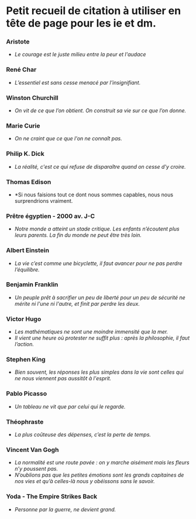# Petit recueil de citation à utiliser en tête de page pour les ie et dm.


### Aristote

- *Le courage est le juste milieu entre la peur et l'audace* 

### René Char

- *L’essentiel est sans cesse menacé par l’insignifiant.*

### Winston Churchill

- *On vit de ce que l’on obtient. On construit sa vie sur ce que l’on donne.*

### Marie Curie

- *On ne craint que ce que l'on ne connaît pas.*

### Philip K. Dick

- *La réalité, c'est ce qui refuse de disparaître quand on cesse d'y croire.* 


### Thomas Edison

- *Si nous faisions tout ce dont nous sommes capables, nous nous surprendrions vraiment.

### Prêtre égyptien - 2000 av. J-C

- *Notre monde a atteint un stade critique. Les enfants n’écoutent plus leurs parents. La fin du monde ne peut être très loin.*

### Albert Einstein

- *La vie c’est comme une bicyclette, il faut avancer pour ne pas perdre l’équilibre.*

### Benjamin Franklin

- *Un peuple prêt à sacrifier un peu de liberté pour un peu de sécurité ne mérite ni l'une ni l'autre, et finit par perdre les deux.*


### Victor Hugo

- *Les mathématiques ne sont une moindre immensité que la mer.*
- *Il vient une heure où protester ne suffit plus : après la philosophie, il faut l’action.*

### Stephen King

- *Bien souvent, les réponses les plus simples dans la vie sont celles qui ne nous viennent pas aussitôt à l'esprit.*

### Pablo Picasso

- *Un tableau ne vit que par celui qui le regarde.*

### Théophraste

- *La plus coûteuse des dépenses, c’est la perte de temps.*

### Vincent Van Gogh

- *La normalité est une route pavée : on y marche aisément mais les fleurs n’y poussent pas.*
- *N’oublions pas que les petites émotions sont les grands capitaines de nos vies et qu’à celles-là nous y obéissons sans le savoir.*

### Yoda - The Empire Strikes Back
- *Personne par la guerre, ne devient grand.* 
